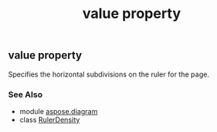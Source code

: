 ﻿---
title: value property
second_title: Aspose.Diagram for Python via .NET API References
description: 
type: docs
weight: 40
url: /python-net/aspose.diagram/rulerdensity/value/
is_root: false
---

## value property


Specifies the horizontal subdivisions on the ruler for the page.

### See Also
* module [aspose.diagram](../../)
* class [RulerDensity](/diagram/python-net/aspose.diagram/rulerdensity)
